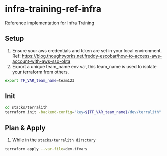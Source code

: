 # infra-training-ref-infra
Reference implementation for Infra Training


## Setup
1. Ensure your aws credentials and token are set in your local environment.
Ref: https://blog.thoughtworks.net/freddy-escobar/how-to-access-aws-account-with-aws-sso-okta
2. Export a unique team_name env var, this team_name is used to isolate your terraform from others.
```bash
export TF_VAR_team_name=team123
```

## Init
```bash
cd stacks/terralith
terraform init -backend-config="key=${TF_VAR_team_name}/dev/terralith"
```

## Plan & Apply
1. While in the `stacks/terralith directory`
```bash
terraform apply --var-file=dev.tfvars
```
